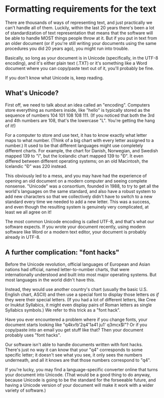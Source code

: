 # Formatting requirements for the text

There are thousands of ways of representing text, and just practically we can't handle all of them.  Luckily, within the last 20 years there's been a lot of standardization of text representation that means that the software will be able to handle MOST things people throw at it.  But if you put in text from an older document (or if you're still writing your documents using the same procedures you did 20 years ago), you might run into trouble.

Basically, so long as your document is in Unicode (specifically, in the UTF-8 encoding), and it's either plain text (.TXT) or it's something like a Word document where you can copy/paste text out of it, you'll probably be fine.  

If you don't know what Unicode is, keep reading.

## What's Unicode?

First off, we need to talk about an idea called an "encoding".  Computers store everything as numbers inside, like "hello" is typically stored as the sequence of numbers 104 101 108 108 111.  (If you noticed that both the 3rd and 4th numbers are 108, that's the lowercase "L".  You're getting the hang of it!)

For a computer to store and use text, it has to know exactly what letter maps to what number.  (Think of a big chart with every letter assigned to a number.)  It used to be that different languages might use completely different charts.  For example, the chart for Danish, Norwegian, and Swedish mapped 139 to "ï", but the Icelandic chart mapped 139 to "Ð".  It even differed between different operating systems; on an old Macintosh, the Icelandic "Ð" was 220 instead.

This obviously led to a mess, and you may have had the experience of opening an old document on a modern computer and seeing complete nonsense.  "Unicode" was a consortium, founded in 1988, to try to get all the world's languages on the same standard, and also have a robust system to add new characters so that we collectively didn't have to switch to a new standard every time we needed to add a new letter.  This was a success, and even though the resulting system is genuinely very complicated, at least we all agree on it!

The most common Unicode encoding is called UTF-8, and that's what our software expects.  If you wrote your document recently, using modern software like Word or a modern text editor, your document is probably already in UTF-8.

## A further complication: "font hacks"

Before the Unicode revolution, official languages of European and Asian nations had official, named letter-to-number charts, that were internationally understood and built into most major operating systems.  But most languages in the world didn't have this.  

Instead, they would use another country's chart (usually the basic U.S. English chart, ASCII) and then use a special font to display those letters *as if* they were their special letters. (If you had a lot of different letters, like Cree or Inuktut Syllabics, it might even display pairs of Roman letters as single Syllabics symbols.)  We refer to this trick as a "font hack".

Have you ever encountered a problem where if you change fonts, your document starts looking like "q4kv!b'2q4'1a41 ju1' q3mcx$l"?  Or if you copy/paste into an email you get stuff like that?  Then your document probably uses "font hacks".
 
Our software isn't able to handle documents written with font hacks.  There's just no way it can know that your "q4" corresponds to some specific letter; it doesn't see what you see, it only sees the numbers underneath, and all it knows are that those numbers correspond to "q4".

If you're lucky, you may find a language-specific converter online that turns your document into Unicode.  (That would be a good thing to do anyway, because Unicode is going to be the standard for the forseeable future, and having a Unicode version of your document will make it work with a wider variety of software.)